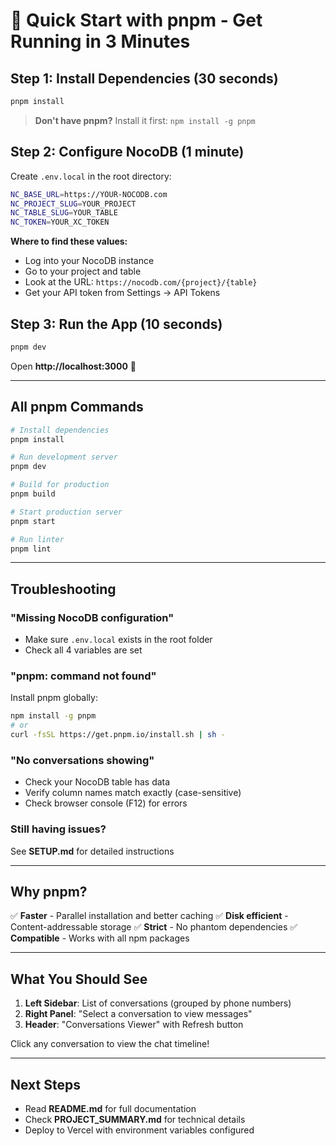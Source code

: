 # 🚀 Quick Start with pnpm - Get Running in 3 Minutes

## Step 1: Install Dependencies (30 seconds)

```bash
pnpm install
```

> **Don't have pnpm?** Install it first: `npm install -g pnpm`

## Step 2: Configure NocoDB (1 minute)

Create `.env.local` in the root directory:

```bash
NC_BASE_URL=https://YOUR-NOCODB.com
NC_PROJECT_SLUG=YOUR_PROJECT
NC_TABLE_SLUG=YOUR_TABLE
NC_TOKEN=YOUR_XC_TOKEN
```

**Where to find these values:**
- Log into your NocoDB instance
- Go to your project and table
- Look at the URL: `https://nocodb.com/{project}/{table}`
- Get your API token from Settings → API Tokens

## Step 3: Run the App (10 seconds)

```bash
pnpm dev
```

Open **http://localhost:3000** 🎉

---

## All pnpm Commands

```bash
# Install dependencies
pnpm install

# Run development server
pnpm dev

# Build for production
pnpm build

# Start production server
pnpm start

# Run linter
pnpm lint
```

---

## Troubleshooting

### "Missing NocoDB configuration"
- Make sure `.env.local` exists in the root folder
- Check all 4 variables are set

### "pnpm: command not found"
Install pnpm globally:
```bash
npm install -g pnpm
# or
curl -fsSL https://get.pnpm.io/install.sh | sh -
```

### "No conversations showing"
- Check your NocoDB table has data
- Verify column names match exactly (case-sensitive)
- Check browser console (F12) for errors

### Still having issues?
See **SETUP.md** for detailed instructions

---

## Why pnpm?

✅ **Faster** - Parallel installation and better caching
✅ **Disk efficient** - Content-addressable storage
✅ **Strict** - No phantom dependencies
✅ **Compatible** - Works with all npm packages

---

## What You Should See

1. **Left Sidebar**: List of conversations (grouped by phone numbers)
2. **Right Panel**: "Select a conversation to view messages"
3. **Header**: "Conversations Viewer" with Refresh button

Click any conversation to view the chat timeline!

---

## Next Steps

- Read **README.md** for full documentation
- Check **PROJECT_SUMMARY.md** for technical details
- Deploy to Vercel with environment variables configured

